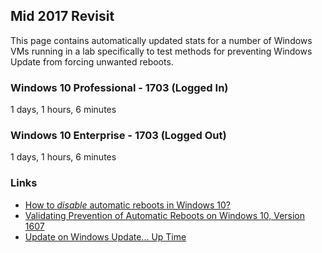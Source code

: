 ## Mid 2017 Revisit

This page contains automatically updated stats for a number of Windows VMs running in a lab specifically 
to test methods for preventing Windows Update from forcing unwanted reboots.

### Windows 10 Professional - 1703 (Logged In)

<p id="Win10-Pro-LoggedIn">1 days, 1 hours, 6 minutes</p>

### Windows 10 Enterprise - 1703 (Logged Out)

<p id="Win10-Ent-LoggedOut">1 days, 1 hours, 6 minutes</p>

### Links

* [How to *disable* automatic reboots in Windows 10?](https://superuser.com/questions/957267/how-to-disable-automatic-reboots-in-windows-10/963933#963933)
* [Validating Prevention of Automatic Reboots on Windows 10, Version 1607](http://king.geek.nz/2016/10/18/wu-windows-1607/)
* [Update on Windows Update... Up Time](http://king.geek.nz/2016/11/07/win-10-update-up-time/)
